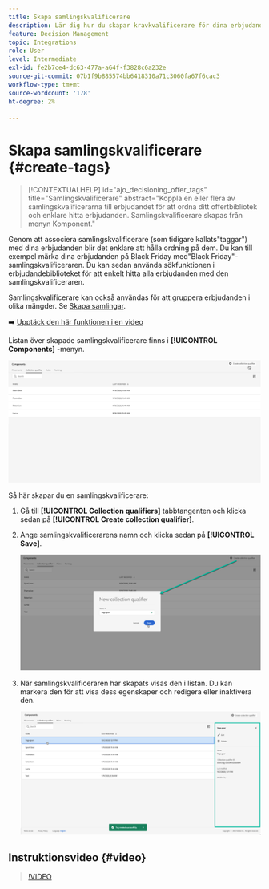 ```yaml
---
title: Skapa samlingskvalificerare
description: Lär dig hur du skapar kravkvalificerare för dina erbjudanden
feature: Decision Management
topic: Integrations
role: User
level: Intermediate
exl-id: fe2b7ce4-dc63-477a-a64f-f3828c6a232e
source-git-commit: 07b1f9b885574bb6418310a71c3060fa67f6cac3
workflow-type: tm+mt
source-wordcount: '178'
ht-degree: 2%

---
```


# Skapa samlingskvalificerare {#create-tags}

>[!CONTEXTUALHELP]
>id="ajo_decisioning_offer_tags"
>title="Samlingskvalificerare"
>abstract="Koppla en eller flera av samlingskvalificerarna till erbjudandet för att ordna ditt offertbibliotek och enklare hitta erbjudanden. Samlingskvalificerare skapas från menyn Komponent."

Genom att associera samlingskvalificerare (som tidigare kallats&quot;taggar&quot;) med dina erbjudanden blir det enklare att hålla ordning på dem. Du kan till exempel märka dina erbjudanden på Black Friday med&quot;Black Friday&quot;-samlingskvalificeraren. Du kan sedan använda sökfunktionen i erbjudandebiblioteket för att enkelt hitta alla erbjudanden med den samlingskvalificeraren.

Samlingskvalificerare kan också användas för att gruppera erbjudanden i olika mängder. Se [Skapa samlingar](../offer-library/creating-collections.md).

➡️ [Upptäck den här funktionen i en video](#video)

Listan över skapade samlingskvalificerare finns i **[!UICONTROL Components]** -menyn.

![](../assets/tags_list.png)

Så här skapar du en samlingskvalificerare:

1. Gå till **[!UICONTROL Collection qualifiers]** tabbtangenten och klicka sedan på **[!UICONTROL Create collection qualifier]**.

1. Ange samlingskvalificerarens namn och klicka sedan på **[!UICONTROL Save]**.

   ![](../assets/tags_create.png)

1. När samlingskvalificeraren har skapats visas den i listan. Du kan markera den för att visa dess egenskaper och redigera eller inaktivera den.

   ![](../assets/tags_created.png)

## Instruktionsvideo {#video}

>[!VIDEO](https://video.tv.adobe.com/v/329374?quality=12)

